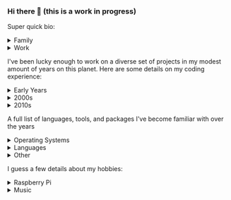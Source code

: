 ### Hi there 👋 (this is a work in progress)

Super quick bio:

<details>
  <summary>Family</summary>
  <dl>  
    <dt>Wife</dt>
    <dd>I'm incredibly lucky to have the most amazing and supportive wife who puts up with weird work hours and intermittently stressful work sessions.</dd>
    <dt>Son</dt>
    <dd>I've got an older child that is as technically savvy as they come, not even a teenager and already a good Python programmer, debugger, master of OBS, and gamer, not to mention an incredible competitive swimmer.</dd>
    <dt>Son</dt>
    <dd>I've got a younger son that is as creative as he is talented, with a lifelong drive to create diverse music and a side goal of collecting every vintage game console and cartridge.</dd>
  </dl>
</details>

<details>
  <summary>Work</summary>
  <dl>  
    <dt>School</dt>
    <dd>I spent a long time in school getting degrees and taking classes from same amazing mechanical engineering professors.</dd>
    <dt>Work</dt>
    <dd>I'm having a great time leading development efforts on the building simulation tool EnergyPlus for the National Renewable Energy Laboratory.</dd>
  </dl>
</details>

I've been lucky enough to work on a diverse set of projects in my modest amount of years on this planet.  Here are some details on my coding experience:

<details>
  <summary>Early Years</summary> 
  <dl>
    <dt><a href="https://en.wikipedia.org/wiki/GW-BASIC">GW-Basic</a></dt>
    <dd>My first programming experience, in the year 1900. Many hours were spent copying the demo programs from the spiral bound user's manual.</dd>
    <dt><a href="https://en.wikipedia.org/wiki/QBasic#:~:text=QBasic%2C%20a%20short%20form%20of,which%20are%20based%20on%20QuickBASIC.">QBasic</a></dt>
    <dd>Many programs made using this language throughout the 90s, including graphical games, logic puzzles, and random projects.</dd>
  </dl>
</details>

<details>
  <summary>2000s</summary> 
  <dl>
    <dt><a href="https://en.wikipedia.org/wiki/Visual_Basic_for_Applications">VBA</a></dt>
    <dd>First semester of college included a course on VBA.</dd>
    <dt><a href="https://en.wikipedia.org/wiki/Fortran">Fortran</a></dt>
    <dd>As a part of most engineering courses, we worked on some Fortran projects.  I then continued using Fortran when developing simulation code and tools around the EnergyPlus ecosystem.</dd>
    <dt style="color:#f7da35">Language Interop⭐</dt>
    <dd>My first real experience getting languages talking together was when I first tried to get a VBA program to call out to a Fortran-based library.</dd>
    <dd><a href="">LaTeX</a></dd>
    <dt></dt>
  </dl>
</details>

<details>
  <summary>2010s</summary> 
  <dl>
    <dt><a href="https://en.wikipedia.org/wiki/Ruby_(programming_language)">Ruby</a></dt>
    <dt>Python</dt>
    <dt>C++</dt>
    <dt>C</dt>
  </dl>
</details>

A full list of languages, tools, and packages I've become familiar with over the years

<details>
  <summary>Operating Systems</summary>
  <ul>
    <li>Linux (lots of distros, all the way back to Mandrake in 1998, but I run Ubuntu natively on my desktop as my preferred OS)</li>
    <li>Windows (I keep functioning VMs of Windows 3.1 and 98 to run old games for fun)</li>
    <li>Mac (I actually kinda like Mac, but it's not as fun as Linux)</li>
  </ul>
</details>

<details>
  <summary>Languages</summary>
  <ul>
    <li>Visual Basic .NET</li>
    <li>C#</li>
    <li>Fortran</li>
    <li>C++</li>
    <li>C</li>
    <li>Visual Basic for Applications</li>
    <li>Python</li>
    <li>Ruby</li>
    <li>Many Shell Scripting Languages</li>
  </ul>
</details>

<details>
  <summary>Other</summary>
  <ul>
    <li>Django (Web development)</li>
    <li>Virtual Machines and Containers (Docker)</li>
  </ul>
</details>

I guess a few details about my hobbies:

<details>
  <summary>Raspberry Pi</summary>
</details>

<details>
  <summary>Music</summary>
</details>
